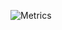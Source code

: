 ![Metrics](https://metrics.lecoq.io/YuboC?template=classic&base.activity=0&base.community=0&base.metadata=0&isocalendar=1&languages=1&stars=1&languages.ignored=Jupyter%20Notebook&isocalendar.duration=full-year&stars.limit=4&config.timezone=America%2FNew_York)
